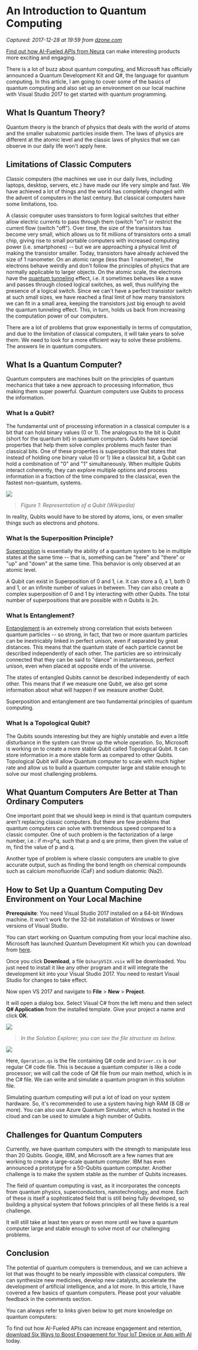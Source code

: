 # An Introduction to Quantum Computing

_Captured: 2017-12-28 at 19:59 from [dzone.com](https://dzone.com/articles/an-introduction-to-quantum-computing-ankit-sharmas?edition=347140&utm_source=Daily%20Digest&utm_medium=email&utm_campaign=Daily%20Digest%202017-12-28)_

[Find out how AI-Fueled APIs from Neura](https://dzone.com/go?i=244221&u=https%3A%2F%2Fhubs.ly%2FH08wTJ10) can make interesting products more exciting and engaging.

There is a lot of buzz about quantum computing, and Microsoft has officially announced a Quantum Development Kit and Q#, the language for quantum computing. In this article, I am going to cover some of the basics of quantum computing and also set up an environment on our local machine with Visual Studio 2017 to get started with quantum programming.

## **What Is Quantum Theory?**

Quantum theory is the branch of physics that deals with the world of atoms and the smaller subatomic particles inside them. The laws of physics are different at the atomic level and the classic laws of physics that we can observe in our daily life won't apply here.

## **Limitations of Classic Computers**

Classic computers (the machines we use in our daily lives, including laptops, desktop, servers, etc.) have made our life very simple and fast. We have achieved a lot of things and the world has completely changed with the advent of computers in the last century. But classical computers have some limitations, too.

A classic computer uses transistors to form logical switches that either allow electric currents to pass through them (switch "on") or restrict the current flow (switch "off"). Over time, the size of the transistors has become very small, which allows us to fit millions of transistors onto a small chip, giving rise to small portable computers with increased computing power (i.e. smartphones) -- but we are approaching a physical limit of making the transistor smaller. Today, transistors have already achieved the size of 1 nanometer. On an atomic range (less than 1 nanometer), the electrons behave weirdly and don't follow the principles of physics that are normally applicable to larger objects. On the atomic scale, the electrons have the [quantum tunneling](https://en.wikipedia.org/wiki/Quantum_tunnelling) effect, i.e. it sometimes behaves like a wave and passes through closed logical switches, as well, thus nullifying the presence of a logical switch. Since we can't have a perfect transistor switch at such small sizes, we have reached a final limit of how many transistors we can fit in a small area, keeping the transistors just big enough to avoid the quantum tunneling effect. This, in turn, holds us back from increasing the computation power of our computers.

There are a lot of problems that grow exponentially in terms of computation, and due to the limitation of classical computers, it will take years to solve them. We need to look for a more efficient way to solve these problems. The answers lie in quantum computers.

## **What Is a Quantum Computer?**

Quantum computers are machines built on the principles of quantum mechanics that take a new approach to processing information, thus making them super powerful. Quantum computers use Qubits to process the information.

### **What Is a Qubit?**

The fundamental unit of processing information in a classical computer is a bit that can hold binary values (0 or 1). The analogous to the bit is Qubit (short for the quantum bit) in quantum computers. Qubits have special properties that help them solve complex problems much faster than classical bits. One of these properties is superposition that states that instead of holding one binary value (0 or 1) like a classical bit, a Qubit can hold a combination of "0" and "1" simultaneously. When multiple Qubits interact coherently, they can explore multiple options and process information in a fraction of the time compared to the classical, even the fastest non-quantum, systems.

![](https://i1.wp.com/ankitsharmablogs.com/wp-content/uploads/2017/12/220px-Bloch_Sphere.png?resize=220%2C250)

> _Figure 1: Representation of a Qubit (Wikipedia)_

In reality, Qubits would have to be stored by atoms, ions, or even smaller things such as electrons and photons.

### **What Is the Superposition Principle?**

[Superposition](https://en.wikipedia.org/wiki/Superposition_principle) is essentially the ability of a quantum system to be in multiple states at the same time -- that is, something can be "here" and "there" or "up" and "down" at the same time. This behavior is only observed at an atomic level.

A Qubit can exist in Superposition of 0 and 1, i.e. it can store a 0, a 1, both 0 and 1, or an infinite number of values in between. They can also create a complex superposition of 0 and 1 by interacting with other Qubits. The total number of superpositions that are possible with _n_ Qubits is 2n.

### **What Is Entanglement?**

[Entanglement](https://en.wikipedia.org/wiki/Quantum_entanglement) is an extremely strong correlation that exists between quantum particles -- so strong, in fact, that two or more quantum particles can be inextricably linked in perfect unison, even if separated by great distances. This means that the quantum state of each particle cannot be described independently of each other. The particles are so intrinsically connected that they can be said to "dance" in instantaneous, perfect unison, even when placed at opposite ends of the universe.

The states of entangled Qubits cannot be described independently of each other. This means that if we measure one Qubit, we also get some information about what will happen if we measure another Qubit.

Superposition and entanglement are two fundamental principles of quantum computing.

### **What Is a Topological Qubit?**

The Qubits sounds interesting but they are highly unstable and even a little disturbance in the system can throw up the whole operation. So, Microsoft is working on to create a more stable Qubit called Topological Qubit. It can store information in a more stable form as compared to other Qubits. Topological Qubit will allow Quantum computer to scale with much higher rate and allow us to build a quantum computer large and stable enough to solve our most challenging problems.

## **What Quantum Computers Are Better at Than Ordinary Computers**

One important point that we should keep in mind is that quantum computers aren't replacing classic computers. But there are few problems that quantum computers can solve with tremendous speed compared to a classic computer. One of such problem is the factorization of a large number, i.e.: if m=p*q, such that p and q are prime, then given the value of m, find the value of p and q.

Another type of problem is where classic computers are unable to give accurate output, such as finding the bond length on chemical compounds such as calcium monofluoride (CaF) and sodium diatomic (Na2).

## **How to Set Up a Quantum Computing Dev Environment on Your Local Machine**

**Prerequisite**: You need Visual Studio 2017 installed on a 64-bit Windows machine. It won't work for the 32-bit installation of Windows or lower versions of Visual Studio.

You can start working on Quantum computing from your local machine also. Microsoft has launched Quantum Development Kit which you can download from [here](https://marketplace.visualstudio.com/items?itemName=quantum.DevKit).

Once you click **Download**, a file `QsharpVSIX.vsix` will be downloaded. You just need to install it like any other program and it will integrate the development kit into your Visual Studio 2017. You need to restart Visual Studio for changes to take effect.

Now open VS 2017 and navigate to **File** > **New** > **Project**.

It will open a dialog box. Select Visual C# from the left menu and then select **Q# Application** from the installed template. Give your project a name and click **OK**.

![](https://i2.wp.com/ankitsharmablogs.com/wp-content/uploads/2017/12/SS_1.png?resize=648%2C396)

> _In the Solution Explorer, you can see the file structure as below._

![](https://i2.wp.com/ankitsharmablogs.com/wp-content/uploads/2017/12/SS_3.png?resize=299%2C184)

Here, `Operation.qs` is the file containing Q# code and `Driver.cs` is our regular C# code file. This is because a quantum computer is like a code processor; we will call the code of Q# file from our main method, which is in the C# file. We can write and simulate a quantum program in this solution file.

Simulating quantum computing will put a lot of load on your system hardware. So, it's recommended to use a system having high RAM (8 GB or more). You can also use Azure Quantum Simulator, which is hosted in the cloud and can be used to simulate a high number of Qubits.

## **Challenges for Quantum Computers**

Currently, we have quantum computers with the strength to manipulate less than 20 Qubits. Google, IBM, and Microsoft are a few names that are working to create a large-scale quantum computer. IBM has even announced a prototype for a 50-Qubits quantum computer. Another challenge is to make the system stable as the number of Qubits increases.

The field of quantum computing is vast, as it incorporates the concepts from quantum physics, superconductors, nanotechnology, and more. Each of these is itself a sophisticated field that is still being fully developed, so building a physical system that follows principles of all these fields is a real challenge.

It will still take at least ten years or even more until we have a quantum computer large and stable enough to solve most of our challenging problems.

## **Conclusion**

The potential of quantum computers is tremendous, and we can achieve a lot that was thought to be nearly impossible with classical computers. We can synthesize new medicines, develop new catalysts, accelerate the development of artificial intelligence, and a lot more. In this article, I have covered a few basics of quantum computers. Please post your valuable feedback in the comments section.

You can always refer to links given below to get more knowledge on quantum computers:

To find out how AI-Fueled APIs can increase engagement and retention, [download Six Ways to Boost Engagement for Your IoT Device or App with AI](https://dzone.com/go?i=244222&u=https%3A%2F%2Fhubs.ly%2FH08wTJ50) today.
